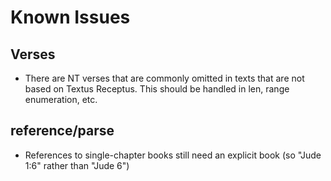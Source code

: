 # Known Issues

## Verses

* There are NT verses that are commonly omitted in texts that are not
  based on Textus Receptus. This should be handled in len, range
  enumeration, etc. 

## reference/parse

* References to single-chapter books still need an explicit book (so
  "Jude 1:6" rather than "Jude 6")
